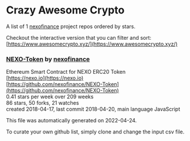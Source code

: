 # Crazy Awesome Crypto
A list of 1 [nexofinance](https://github.com/nexofinance) project repos ordered by stars.  

Checkout the interactive version that you can filter and sort: 
[https://www.awesomecrypto.xyz/](https://www.awesomecrypto.xyz/)  


### [NEXO-Token](https://github.com/nexofinance/NEXO-Token) by [nexofinance](https://github.com/nexofinance)  
Ethereum Smart Contract for NEXO ERC20 Token  
[https://nexo.io](https://nexo.io)  
[https://github.com/nexofinance/NEXO-Token](https://github.com/nexofinance/NEXO-Token)  
0.41 stars per week over 209 weeks  
86 stars, 50 forks, 21 watches  
created 2018-04-17, last commit 2018-04-20, main language JavaScript  


This file was automatically generated on 2022-04-24.  

To curate your own github list, simply clone and change the input csv file.  